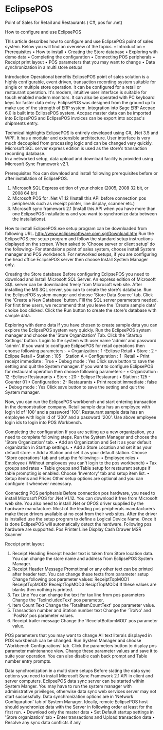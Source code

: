 # EclipsePOS
Point of Sales for Retail and Restaurants ( C#, pos for .net)


How to configure and use EclipsePOS

This article describes how to configure and use EclipsePOS point of sales system. Below you will find an overview of the topics.
•	Introduction
•	Prerequisites
•	How to install
•	Creating the Store database
•	Exploring with demo data
•	Completing the configuration
•	Connecting POS peripherals
•	Receipt print layout
•	POS parameters that you may want to change
•	Data synchronization in a multi store setups



Introduction
Operational benefits
EclipsePOS point of sales solution is a highly configurable, event driven, transaction recording system suitable for single or multiple store operation. It can be configured for a retail or restaurant operation.
It's modern, intuitive user interface is suitable for touch enabled modern monitors. It can also be operated with PC keyboard keys for faster data entry. 
EclipsePOS was designed from the ground up to make use of the strength of ERP system.  Integration into Sage ERP Accpac 6.0 is built into EclipsePOS system. Accpac master data can be imported into EclipsePOS and EclipsePOS invoices can be export into accpac's shipments entry.

Technical highlights
EclipsePOS is entirely developed using C#, .Net 3.5 and WPF. It has a modular and extensible architecture. User interface is very much decoupled from processing logic and can be changed very quickly. 
Microsoft SQL server express edition is used as the store's transaction recording database.  
In a networked setup, data upload and download facility is provided using Microsoft Sync Framework v2.1.    

Prerequisites
You can download and install following prerequisites before or after installation of EclipsePOS.
1. Microsoft SQL Express edition of your choice (2005, 2008 32 bit, or 2008 64 bit)
2. Microsoft POS for .Net V1.12 (Install this API before connection pos peripherals such as receipt printer, line display, scanner etc.)
3. Microsoft sync framework 2.1 (Install this API when you have more than one EclipsePOS installations and you want to synchronize data between the installations).

How to install
EclipsePOS.exe setup program can be downloaded from following URL.
http://www.eclipsesoftware.com.sg/Download.htm
Run the EclipsePOS.exe setup program and follow the standard setup instructions displayed on the screen.
When asked to 'Choose server or client setup' do the following:-
For standalone point of sales system, choose install System manager and POS workbench.
For networked setups, if you are configuring the head office EclipsePOS server then choose Install System Manager only.

Creating the Store database
Before configuring EclipsePOS you need to download and install Microsoft SQL Server.  An express edition of Microsoft SQL server can be downloaded freely from Microsoft web site.
After installing the MS SQL server, you can to create the store's database.
Run the EclipsePOS system manger and choose 'Store Data Source' tab.
Click the 'Create a New Database' button. Fill the SQL server parameters needed. For first time users, we recommend that you leave the 'Create sample data' choice box clicked.
Click the Run button to create the store's database with sample data.

Exploring with demo data
If you have chosen to create sample data you can explore the EclipsePOS system very quickly.
Run the EclipsePOS system manager and choose the 'Store Organization' Tab.
Click the 'Startup Settings' button.
Login to the system with user name 'admin' and password 'admin'.
If you want to configure EclipsePOS for retail operations then choose following parameters:- 
•	Organization		:	 1 -Eclipse Retail
•	Store			:	 2 - Eclipse Retail
•	Station			:	105 - Station A
•	Configuration		:	1- Retail
•	Print receipt immediate	:	True
•	Debug mode		:	Yes
Click save button to save the setting and quit the System manager.
If you want to configure EclipsePOS for restaurant operation then choose following parameters:- 
•	Organization		:	 12  -Eclipse Restaurants 
•	Store			:	 20 - Eclipse Restaurant
•	Station			:	125 - Counter 01
•	Configuration		:	2- Restaurants
•	Print receipt immediate	:	false
•	Debug mode		:	Yes
Click save button to save the setting and quit the System manager.

Now, you can run the EclipsePOS workbench and start entering transaction in the demonstration company.
Retail sample data has an employee with login id of '100' and a password '100'.
Restaurant sample data has an employee with login id of '200' and a password '200'.
Use above employee login ids to login into POS Workbench.
 

Completing the configuration
If you are setting up a new organization, you need to complete following steps.
Run the System Manager and choose the 'Store Organization' tab.
•	Add an Organization and Set it as your default organization in Startup settings.
•	Add a Store Location and set it as your default store.
•	Add a Station and set it as your default station.
Choose 'Store operations' tab and setup the following:-
•	Employee roles
•	Employee ( Without employees you can't login to the pos workbench)
•	Tax groups and rates
•	Table groups and Table setup for restaurant setups if table prompting is enabled.
Choose 'Inventory' tab and setup item list.
•	Setup items and Prices 
Other setup options are optional and you can configure it whenever necessary.

Connecting POS peripherals
Before connection pos hardware, you need to install Microsoft POS for .Net V1.12. You can download it free from Microsoft web site.
You also need to install .Net or OPOS driver supplied by the hardware manufacture. Most of the leading pos peripherals manufacturers make these drivers available at no cost from their web sites. 
After the driver is installed use the setup program to define a Logical Device Name.  Once it is done EclipsePOS will automatically detect the hardware.
Following pos hardware are supported.
Pos Printer
Line Display
Cash Drawer
MSR
Scanner

Receipt print layout
1. Receipt Heading
Receipt header text is taken from Store location data. You can change the store name and address from EclipsePOS System Manager.
2. Receipt Header Message
Promotional or any other text can be printed after header text.  You can change these texts from parameter setup 
Change following pos parameter values:
ReceiptTopMOD1
ReceiptTopMOD2
ReceiptTopMOD3
ReciptTopMOD4
If these values are blanks then nothing is printed.
3. Tax Line
You can change the text for tax line from pos parameters
Change the 'TaxIncludedText' pos parameter.  
4. Item Count Text
Change the 'TotalItemCountText' pos parameter value.
5. Transaction number and Station number text
Change the 'TrxNo' and 'PosNo' pos parameter values.
6. Receipt trailer message
Change the 'ReceiptBottomMOD' pos parameter value.

POS parameters that you may want to change
All text literals displayed in POS workbench can be changed.
Run System Manager and choose 'Workbench Configurations' tab. Click the parameters button to display pos parameter maintenance view.
Change these parameter values and save it to suite your operation.
You can also disable cash back prompt and Table number entry prompts.

Data synchronization in a multi store setups
Before stating the data sync options you need to install Microsoft Sync Framework 2.1 API in client and server computers.
EclipsePOS data sync server can be started within System Manger. You may have to run the system manager with administrative privileges, otherwise data sync web services server may not start successfully.   Data synchronization options are in 'Network Configuration' tab of System Manager.
Ideally, remote EclipsePOS host should synchronize data with the Server in following order at least for the first run.
•	Download only  the master data 
•	Set Default startup settings in 'Store organization' tab
•	Enter transactions and Upload transaction data
•	Resolve any sync data conflicts if any


